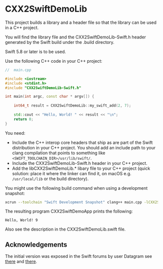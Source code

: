 # CXX2SwiftDemoLib

This project builds a library and a header file so that the library can be used in a C++ project.

You will find the library file and the CXX2SwiftDemoLib-Swift.h header generated by the Swift build under the .build directory.

Swift 5.8 or later is to be used.

Use the following C++ code in your C++ project:

```C++
//  main.cpp

#include <iostream>
#include <stdint.h>
#include "CXX2SwiftDemoLib-Swift.h"

int main(int argc, const char * argv[]) {
    
    int64_t result = CXX2SwiftDemoLib::my_swift_add(2, 7);
    
    std::cout << "Hello, World! " << result << "\n";
    return 0;
}
```

You need:

- Include the C++ interop core headers that ship as are part of the Swift distribution in your C++ project. You should add an include path to your clang compilation that points to something like `<SWIFT_TOOLCHAIN_DIR>/usr/lib/swift/`.
- Include the CXX2SwiftDemoLib-Swift.h header in your C++ project.
- Add the libCXX2SwiftDemoLib.\* libary file to your C++ project (quick solution: place it where the linker can find it, on macOS e.g. `/usr/local/lib` or the build directory).

You might use the following build command when using a development snapshot:

```bash
xcrun --toolchain "Swift Development Snapshot" clang++ main.cpp -lCXX2SwiftDemoLib -o CXX2SwiftDemoApp -v
```

The resulting program CXX2SwiftDemoApp prints the following:

```text
Hello, World! 9
```

Also see the description in the CXX2SwiftDemoLib.swift file.

## Acknowledgements

The initial version was exposed in the Swift forums by user 
Datagram see [there](https://forums.swift.org/t/report-swift-and-c-interoperability-project-progress-in-the-swift-5-7-time-frame/61005/21) and [there](https://forums.swift.org/t/report-swift-and-c-interoperability-project-progress-in-the-swift-5-7-time-frame/61005/22).
